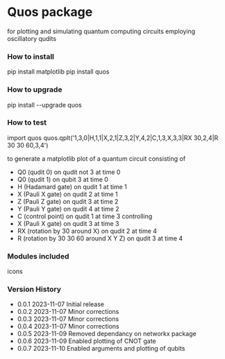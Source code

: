 # Quos package

for plotting and simulating quantum computing circuits employing oscillatory qudits

### How to install

pip install matplotlib
pip install quos

### How to upgrade

pip install --upgrade quos

### How to test

import quos
quos.qplt('1,3,0|H,1,1|X,2,1|Z,3,2|Y,4,2|C,1,3,X,3,3|RX 30,2,4|R 30 30 60,3,4')

to generate a matplotlib plot of a quantum circuit consisting of

- Q0 (qudit 0) on qudit not 3 at time 0
- Q0 (qudit 1) on qubit 3 at time 0
- H (Hadamard gate) on qudit 1 at time 1
- X (Pauli X gate) on qudit 2 at time 1
- Z (Pauli Z gate) on qudit 3 at time 2
- Y (Pauli Y gate) on qudit 4 at time 2
- C (control point) on qudit 1 at time 3 controlling
- X (Pauli X gate) on qudit 3 at time 3
- RX (rotation by 30 around X) on qudit 2 at time 4
- R (rotation by 30 30 60 around X Y Z) on qudit 3 at time 4

### Modules included

icons

### Version History

- 0.0.1 2023-11-07 Initial release
- 0.0.2 2023-11-07 Minor corrections
- 0.0.3 2023-11-07 Minor corrections
- 0.0.4 2023-11-07 Minor corrections
- 0.0.5 2023-11-09 Removed dependancy on networkx package
- 0.0.6 2023-11-09 Enabled plotting of CNOT gate
- 0.0.7 2023-11-10 Enabled arguments and plotting of qubits
